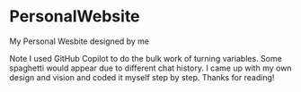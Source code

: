# PersonalWebsite

My Personal Wesbite designed by me

Note I used GitHub Copilot to do the bulk work of turning variables. 
Some spaghetti would appear due to different chat history.
I came up with my own design and vision and coded it myself step by step.
Thanks for reading!
